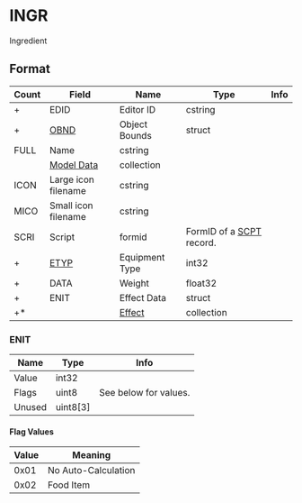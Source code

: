 INGR
====

Ingredient

## Format

Count | Field | Name | Type | Info
------|-------|------|------|-----
+ | EDID | Editor ID | cstring |
+ | [OBND](Fields/OBND.md) | Object Bounds | struct |
 | FULL | Name | cstring |
 | | [Model Data](Fields/Model.md) | collection |
 | ICON | Large icon filename | cstring |
 | MICO | Small icon filename | cstring |
 | SCRI | Script | formid | FormID of a [SCPT](SCPT.md) record.
+ | [ETYP](Fields/ETYP.md) | Equipment Type | int32 |
+ | DATA | Weight | float32 |
+ | ENIT | Effect Data | struct |
+* | | [Effect](Fields/Effect.md) | collection |

### ENIT

Name | Type | Info
-----|------|-----
Value | int32 |
Flags | uint8 | See below for values.
Unused | uint8[3] |
 
#### Flag Values

Value | Meaning
------|--------
0x01 | No Auto-Calculation
0x02 | Food Item
